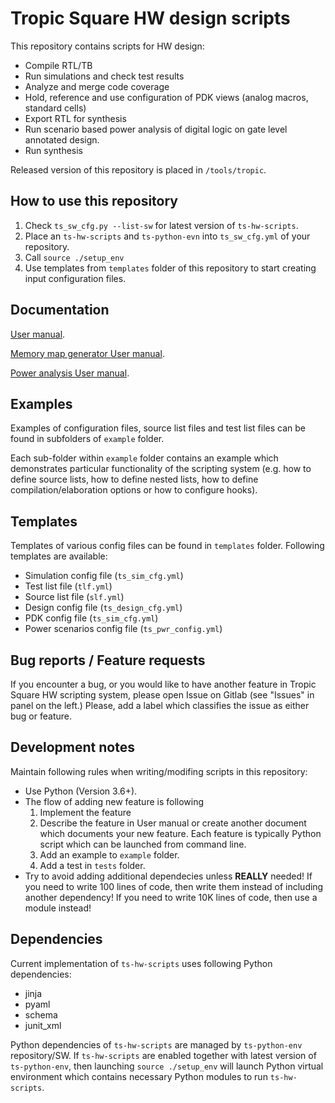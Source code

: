 # Tropic Square HW design scripts

This repository contains scripts for HW design:
- Compile RTL/TB
- Run simulations and check test results
- Analyze and merge code coverage
- Hold, reference and use configuration of PDK views (analog macros, standard cells)
- Export RTL for synthesis
- Run scenario based power analysis of digital logic on gate level annotated design.
- Run synthesis

Released version of this repository is placed in `/tools/tropic`.

## How to use this repository

1. Check `ts_sw_cfg.py --list-sw` for latest version of `ts-hw-scripts`.
2. Place an `ts-hw-scripts` and `ts-python-evn` into `ts_sw_cfg.yml` of your repository.
3. Call `source ./setup_env`
4. Use templates from `templates` folder of this repository to start creating
   input configuration files.

## Documentation

[User manual](https://tropic-gitlab.corp.sldev.cz/internal/development-environment/ts-hw-scripts/-/jobs/artifacts/master/file/public/ts_sim_user_guide.pdf?job=pages).

[Memory map generator User manual](https://tropic-gitlab.corp.sldev.cz/internal/development-environment/ts-hw-scripts/-/jobs/artifacts/master/file/public/ts_mem_map_generate_user_guide.pdf?job=pages).

[Power analysis User manual](https://tropic-gitlab.corp.sldev.cz/internal/development-environment/ts-hw-scripts/-/jobs/artifacts/master/file/public/ts_pwr_user_guide.pdf?job=pages).

## Examples

Examples of configuration files, source list files and test list files can be
found in subfolders of `example` folder.

Each sub-folder within `example` folder contains an example which demonstrates
particular functionality of the scripting system (e.g. how to define source
lists, how to define nested lists, how to define compilation/elaboration options
or how to configure hooks).

## Templates

Templates of various config files can be found in `templates` folder. Following
templates are available:
  - Simulation config file (`ts_sim_cfg.yml`)
  - Test list file (`tlf.yml`)
  - Source list file (`slf.yml`)
  - Design config file (`ts_design_cfg.yml`)
  - PDK config file (`ts_sim_cfg.yml`)
  - Power scenarios config file (`ts_pwr_config.yml`)

## Bug reports / Feature requests

If you encounter a bug, or you would like to have another feature in Tropic
Square HW scripting system, please open Issue on Gitlab (see "Issues" in
panel on the left.) Please, add a label which classifies the issue as either
bug or feature.

## Development notes

Maintain following rules when writing/modifing scripts in this repository:
- Use Python (Version 3.6+).
- The flow of adding new feature is following
  1. Implement the feature
  2. Describe the feature in User manual or create another document which documents
     your new feature. Each feature is typically Python script which can be launched
     from command line.
  3. Add an example to `example` folder.
  4. Add a test in `tests` folder.
- Try to avoid adding additional dependecies unless **REALLY** needed! If you need
  to write 100 lines of code, then write them instead of including another
  dependency! If you need to write 10K lines of code, then use a module instead!

## Dependencies

Current implementation of `ts-hw-scripts` uses following Python dependencies:
- jinja
- pyaml
- schema
- junit_xml

Python dependencies of `ts-hw-scripts` are managed by `ts-python-env` repository/SW.
If `ts-hw-scripts` are enabled together with latest version of `ts-python-env`, then
launching `source ./setup_env` will launch Python virtual environment which contains
necessary Python modules to run `ts-hw-scripts`.